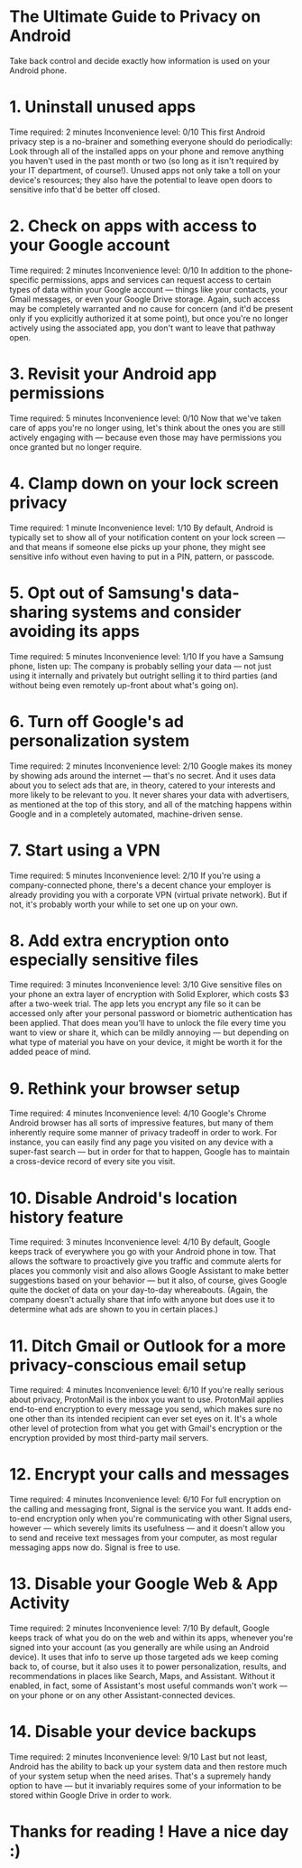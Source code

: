 # The Ultimate Guide to Privacy on Android
Take back control and decide exactly how information is used on your Android phone.

# 1. Uninstall unused apps
Time required: 2 minutes
Inconvenience level: 0/10
This first Android privacy step is a no-brainer and something everyone should do periodically: Look through all of the installed apps on your phone and remove anything you haven't used in the past month or two (so long as it isn't required by your IT department, of course!). Unused apps not only take a toll on your device's resources; they also have the potential to leave open doors to sensitive info that'd be better off closed.

# 2. Check on apps with access to your Google account
Time required: 2 minutes
Inconvenience level: 0/10
In addition to the phone-specific permissions, apps and services can request access to certain types of data within your Google account — things like your contacts, your Gmail messages, or even your Google Drive storage. Again, such access may be completely warranted and no cause for concern (and it'd be present only if you explicitly authorized it at some point), but once you're no longer actively using the associated app, you don't want to leave that pathway open.

# 3. Revisit your Android app permissions
Time required: 5 minutes
Inconvenience level: 0/10
Now that we've taken care of apps you're no longer using, let's think about the ones you are still actively engaging with — because even those may have permissions you once granted but no longer require.

# 4. Clamp down on your lock screen privacy
Time required: 1 minute
Inconvenience level: 1/10
By default, Android is typically set to show all of your notification content on your lock screen — and that means if someone else picks up your phone, they might see sensitive info without even having to put in a PIN, pattern, or passcode.

# 5. Opt out of Samsung's data-sharing systems and consider avoiding its apps
Time required: 5 minutes
Inconvenience level: 1/10
If you have a Samsung phone, listen up: The company is probably selling your data — not just using it internally and privately but outright selling it to third parties (and without being even remotely up-front about what's going on).

# 6. Turn off Google's ad personalization system
Time required: 2 minutes
Inconvenience level: 2/10
Google makes its money by showing ads around the internet — that's no secret. And it uses data about you to select ads that are, in theory, catered to your interests and more likely to be relevant to you. It never shares your data with advertisers, as mentioned at the top of this story, and all of the matching happens within Google and in a completely automated, machine-driven sense.

# 7. Start using a VPN
Time required: 5 minutes
Inconvenience level: 2/10
If you're using a company-connected phone, there's a decent chance your employer is already providing you with a corporate VPN (virtual private network). But if not, it's probably worth your while to set one up on your own.

# 8. Add extra encryption onto especially sensitive files
Time required: 3 minutes
Inconvenience level: 3/10
Give sensitive files on your phone an extra layer of encryption with Solid Explorer, which costs $3 after a two-week trial. The app lets you encrypt any file so it can be accessed only after your personal password or biometric authentication has been applied. That does mean you'll have to unlock the file every time you want to view or share it, which can be mildly annoying — but depending on what type of material you have on your device, it might be worth it for the added peace of mind.

# 9. Rethink your browser setup
Time required: 4 minutes
Inconvenience level: 4/10
Google's Chrome Android browser has all sorts of impressive features, but many of them inherently require some manner of privacy tradeoff in order to work. For instance, you can easily find any page you visited on any device with a super-fast search — but in order for that to happen, Google has to maintain a cross-device record of every site you visit.

# 10. Disable Android's location history feature
Time required: 3 minutes
Inconvenience level: 4/10
By default, Google keeps track of everywhere you go with your Android phone in tow. That allows the software to proactively give you traffic and commute alerts for places you commonly visit and also allows Google Assistant to make better suggestions based on your behavior — but it also, of course, gives Google quite the docket of data on your day-to-day whereabouts. (Again, the company doesn't actually share that info with anyone but does use it to determine what ads are shown to you in certain places.)

# 11. Ditch Gmail or Outlook for a more privacy-conscious email setup
Time required: 4 minutes
Inconvenience level: 6/10
If you're really serious about privacy, ProtonMail is the inbox you want to use. ProtonMail applies end-to-end encryption to every message you send, which makes sure no one other than its intended recipient can ever set eyes on it. It's a whole other level of protection from what you get with Gmail's encryption or the encryption provided by most third-party mail servers.

# 12. Encrypt your calls and messages
Time required: 4 minutes
Inconvenience level: 6/10
For full encryption on the calling and messaging front, Signal is the service you want. It adds end-to-end encryption only when you're communicating with other Signal users, however — which severely limits its usefulness — and it doesn't allow you to send and receive text messages from your computer, as most regular messaging apps now do.
Signal is free to use.

# 13. Disable your Google Web & App Activity
Time required: 2 minutes
Inconvenience level: 7/10
By default, Google keeps track of what you do on the web and within its apps, whenever you're signed into your account (as you generally are while using an Android device). It uses that info to serve up those targeted ads we keep coming back to, of course, but it also uses it to power personalization, results, and recommendations in places like Search, Maps, and Assistant. Without it enabled, in fact, some of Assistant's most useful commands won't work — on your phone or on any other Assistant-connected devices.

# 14. Disable your device backups
Time required: 2 minutes
Inconvenience level: 9/10
Last but not least, Android has the ability to back up your system data and then restore much of your system setup when the need arises. That's a supremely handy option to have — but it invariably requires some of your information to be stored within Google Drive in order to work.




# Thanks for reading ! Have a nice day :)
